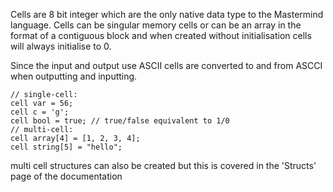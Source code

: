 Cells are 8 bit integer which are the only native data type to the Mastermind language. Cells can be singular memory cells or can be 
an array in the format of a contiguous block and when created without initialisation cells will always initialise to 0. 

Since the input and output use ASCII cells are converted to and from ASCCI when outputting and inputting.

```
// single-cell:
cell var = 56;
cell c = 'g';
cell bool = true; // true/false equivalent to 1/0
// multi-cell:
cell array[4] = [1, 2, 3, 4];
cell string[5] = "hello";
```

multi cell structures can also be created but this is covered in the 'Structs' page of the documentation